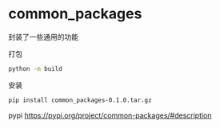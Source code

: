 # common_packages
封装了一些通用的功能

打包
```bash
python -m build
```
安装
```bash
pip install common_packages-0.1.0.tar.gz
```
pypi
https://pypi.org/project/common-packages/#description
